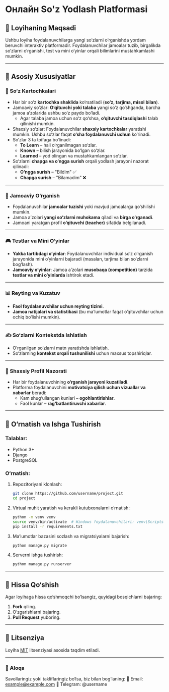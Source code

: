 # Онлайн So'z Yodlash Platformasi

## 🎯 Loyihaning Maqsadi
Ushbu loyiha foydalanuvchilarga yangi so‘zlarni o‘rganishda yordam beruvchi interaktiv platformadir. Foydalanuvchilar jamoalar tuzib, birgalikda so‘zlarni o‘rganishi, test va mini o‘yinlar orqali bilimlarini mustahkamlashi mumkin.

---

## 📌 Asosiy Xususiyatlar

### 📖 So‘z Kartochkalari
- Har bir so‘z **kartochka shaklida** ko‘rsatiladi (**so‘z, tarjima, misol bilan**).
- Jamoaviy so‘zlar: **O‘qituvchi yoki talaba** yangi so‘z qo‘shganda, barcha jamoa a’zolarida ushbu so‘z paydo bo‘ladi.
  - Agar talaba jamoa uchun so‘z qo‘shsa, **o‘qituvchi tasdiqlashi** talab qilinishi mumkin.
- Shaxsiy so‘zlar: Foydalanuvchilar **shaxsiy kartochkalar** yaratishi mumkin. Ushbu so‘zlar faqat **o‘sha foydalanuvchi uchun** ko‘rinadi.
- So‘zlar 3 ta toifaga bo‘linadi:
  - **To Learn** – hali o‘rganilmagan so‘zlar.
  - **Known** – bilish jarayonida bo‘lgan so‘zlar.
  - **Learned** – yod olingan va mustahkamlangan so‘zlar.
- So‘zlarni **chapga va o‘ngga surish** orqali yodlash jarayoni nazorat qilinadi:
  - **O‘ngga surish** – "Bildim" ✅
  - **Chapga surish** – "Bilamadim" ❌

---

### 👥 Jamoaviy O‘rganish
- Foydalanuvchilar **jamoalar tuzishi** yoki mavjud jamoalarga qo‘shilishi mumkin.
- Jamoa a’zolari **yangi so‘zlarni muhokama** qiladi va **birga o‘rganadi**.
- Jamoani yaratgan profil **o‘qituvchi (teacher)** sifatida belgilanadi.

---

### 🎮 Testlar va Mini O‘yinlar
- **Yakka tartibdagi o‘yinlar**: Foydalanuvchilar individual so‘z o‘rganish jarayonida mini o‘yinlarni bajaradi (masalan, tarjima bilan so‘zlarni bog‘lash).
- **Jamoaviy o‘yinlar**: Jamoa a’zolari **musobaqa (competition)** tarzida **testlar va mini o‘yinlarda** ishtirok etadi.

---

### 📊 Reyting va Kuzatuv
- **Faol foydalanuvchilar uchun reyting tizimi**.
- **Jamoa natijalari va statistikasi** (bu ma’lumotlar faqat o‘qituvchilar uchun ochiq bo‘lishi mumkin).

---

### ✍️ So‘zlarni Kontekstda Ishlatish
- O‘rganilgan so‘zlarni matn yaratishda ishlatish.
- So‘zlarning **kontekst orqali tushunilishi** uchun maxsus topshiriqlar.

---

### 📅 Shaxsiy Profil Nazorati
- Har bir foydalanuvchining **o‘rganish jarayoni kuzatiladi**.
- Platforma foydalanuvchini **motivatsiya qilish uchun vizuallar va xabarlar** beradi:
  - Kam shug‘ullangan kunlari – **ogohlantirishlar**.
  - Faol kunlar – **rag‘batlantiruvchi xabarlar**.

---

## 🚀 O‘rnatish va Ishga Tushirish

### Talablar:
- Python 3+
- Django
- PostgreSQL

### O‘rnatish:
1. Repozitoriyani klonlash:
   ```sh
   git clone https://github.com/username/project.git
   cd project
   ```
2. Virtual muhit yaratish va kerakli kutubxonalarni o‘rnatish:
   ```sh
   python -m venv venv
   source venv/bin/activate  # Windows foydalanuvchilari: venv\Scripts\activate
   pip install -r requirements.txt
   ```
3. Ma’lumotlar bazasini sozlash va migratsiyalarni bajarish:
   ```sh
   python manage.py migrate
   ```
4. Serverni ishga tushirish:
   ```sh
   python manage.py runserver
   ```

---

## 🤝 Hissa Qo‘shish
Agar loyihaga hissa qo‘shmoqchi bo‘lsangiz, quyidagi bosqichlarni bajaring:
1. **Fork** qiling.
2. O‘zgarishlarni bajaring.
3. **Pull Request** yuboring.

---

## 📜 Litsenziya
Loyiha [MIT](LICENSE) litsenziyasi asosida taqdim etiladi.

---

### 📩 Aloqa
Savollaringiz yoki takliflaringiz bo‘lsa, biz bilan bog‘laning:
📧 Email: example@example.com
💬 Telegram: @username

